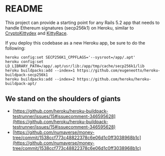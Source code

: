 # README

This project can provide a starting point for any Rails 5.2 app that needs to
handle Ethereum signatures (secp256k1) on Heroku, similar to
[CryptoKittydex](https://cryptokittydex.com) and [KittyRace](https://kittyrace.com).

If you deploy this codebase as a new Heroku app, be sure to do the following:

```
heroku config:set SECP256K1_CPPFLAGS='--sysroot=/app/.apt'
heroku config:set LD_LIBRARY_PATH=/app/.apt/usr/lib:/app/tmp/cache/secp256k1/lib
heroku buildpacks:add --index=1 https://github.com/eugeneotto/heroku-buildpack-secp256k1
heroku buildpacks:add --index=2 https://github.com/heroku/heroku-buildpack-apt/
```

## We stand on the shoulders of giants

* [https://github.com/heroku/heroku-buildpack-testrunner/issues/15#issuecomment-346595628](https://github.com/heroku/heroku-buildpack-testrunner/issues/15#issuecomment-346595628)
* [https://github.com/numaverse/money-tree/commit/1538ccf773c48822378c6e06d1c0ff3038968b1c](https://github.com/numaverse/money-tree/commit/1538ccf773c48822378c6e06d1c0ff3038968b1c)

